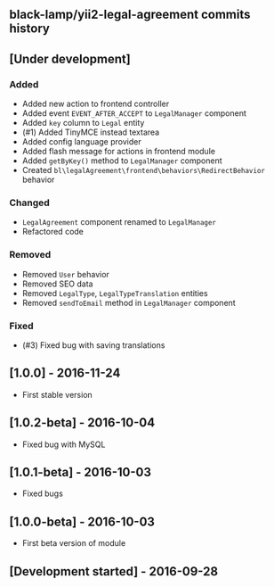 black-lamp/yii2-legal-agreement commits history
------------------------------------------

## [Under development]

### Added
- Added new action to frontend controller
- Added event `EVENT_AFTER_ACCEPT` to `LegalManager` component
- Added `key` column to `Legal` entity
- (#1) Added TinyMCE instead textarea
- Added config language provider
- Added flash message for actions in frontend module
- Added `getByKey()` method to `LegalManager` component
- Created `bl\legalAgreement\frontend\behaviors\RedirectBehavior` behavior

### Changed
- `LegalAgreement` component renamed to `LegalManager`
- Refactored code

### Removed
- Removed `User` behavior
- Removed SEO data
- Removed `LegalType`, `LegalTypeTranslation` entities
- Removed `sendToEmail` method in `LegalManager` component

### Fixed
- (#3) Fixed bug with saving translations

## [1.0.0] - 2016-11-24

- First stable version

## [1.0.2-beta] - 2016-10-04

- Fixed bug with MySQL

## [1.0.1-beta] - 2016-10-03

- Fixed bugs

## [1.0.0-beta] - 2016-10-03

- First beta version of module

## [Development started] - 2016-09-28
